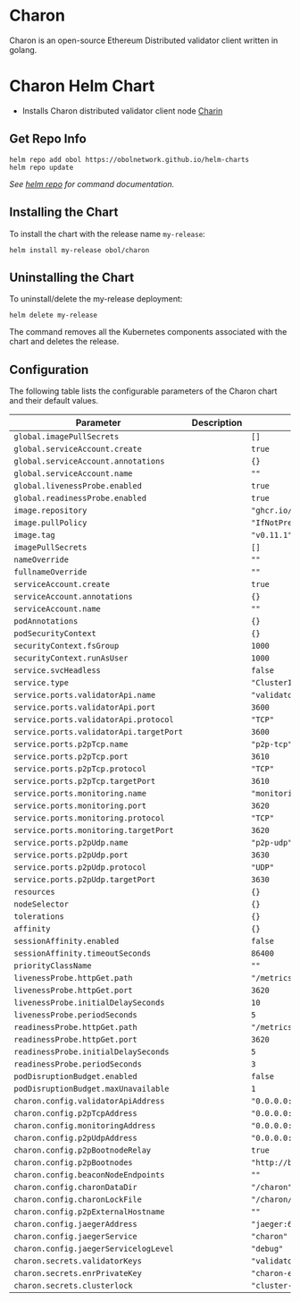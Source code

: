 
Charon
===========

Charon is an open-source Ethereum Distributed validator client written in golang.

# Charon Helm Chart

* Installs Charon distributed validator client node [Charin](https://github.com/ObolNetwork/charon)

## Get Repo Info

```console
helm repo add obol https://obolnetwork.github.io/helm-charts
helm repo update
```

_See [helm repo](https://helm.sh/docs/helm/helm_repo/) for command documentation._

## Installing the Chart

To install the chart with the release name `my-release`:

```console
helm install my-release obol/charon
```

## Uninstalling the Chart

To uninstall/delete the my-release deployment:

```console
helm delete my-release
```

The command removes all the Kubernetes components associated with the chart and deletes the release.


## Configuration

The following table lists the configurable parameters of the Charon chart and their default values.

| Parameter                | Description             | Default        |
| ------------------------ | ----------------------- | -------------- |
| `global.imagePullSecrets` |  | `[]` |
| `global.serviceAccount.create` |  | `true` |
| `global.serviceAccount.annotations` |  | `{}` |
| `global.serviceAccount.name` |  | `""` |
| `global.livenessProbe.enabled` |  | `true` |
| `global.readinessProbe.enabled` |  | `true` |
| `image.repository` |  | `"ghcr.io/obolnetwork/charon"` |
| `image.pullPolicy` |  | `"IfNotPresent"` |
| `image.tag` |  | `"v0.11.1"` |
| `imagePullSecrets` |  | `[]` |
| `nameOverride` |  | `""` |
| `fullnameOverride` |  | `""` |
| `serviceAccount.create` |  | `true` |
| `serviceAccount.annotations` |  | `{}` |
| `serviceAccount.name` |  | `""` |
| `podAnnotations` |  | `{}` |
| `podSecurityContext` |  | `{}` |
| `securityContext.fsGroup` |  | `1000` |
| `securityContext.runAsUser` |  | `1000` |
| `service.svcHeadless` |  | `false` |
| `service.type` |  | `"ClusterIP"` |
| `service.ports.validatorApi.name` |  | `"validator-api"` |
| `service.ports.validatorApi.port` |  | `3600` |
| `service.ports.validatorApi.protocol` |  | `"TCP"` |
| `service.ports.validatorApi.targetPort` |  | `3600` |
| `service.ports.p2pTcp.name` |  | `"p2p-tcp"` |
| `service.ports.p2pTcp.port` |  | `3610` |
| `service.ports.p2pTcp.protocol` |  | `"TCP"` |
| `service.ports.p2pTcp.targetPort` |  | `3610` |
| `service.ports.monitoring.name` |  | `"monitoring"` |
| `service.ports.monitoring.port` |  | `3620` |
| `service.ports.monitoring.protocol` |  | `"TCP"` |
| `service.ports.monitoring.targetPort` |  | `3620` |
| `service.ports.p2pUdp.name` |  | `"p2p-udp"` |
| `service.ports.p2pUdp.port` |  | `3630` |
| `service.ports.p2pUdp.protocol` |  | `"UDP"` |
| `service.ports.p2pUdp.targetPort` |  | `3630` |
| `resources` |  | `{}` |
| `nodeSelector` |  | `{}` |
| `tolerations` |  | `{}` |
| `affinity` |  | `{}` |
| `sessionAffinity.enabled` |  | `false` |
| `sessionAffinity.timeoutSeconds` |  | `86400` |
| `priorityClassName` |  | `""` |
| `livenessProbe.httpGet.path` |  | `"/metrics"` |
| `livenessProbe.httpGet.port` |  | `3620` |
| `livenessProbe.initialDelaySeconds` |  | `10` |
| `livenessProbe.periodSeconds` |  | `5` |
| `readinessProbe.httpGet.path` |  | `"/metrics"` |
| `readinessProbe.httpGet.port` |  | `3620` |
| `readinessProbe.initialDelaySeconds` |  | `5` |
| `readinessProbe.periodSeconds` |  | `3` |
| `podDisruptionBudget.enabled` |  | `false` |
| `podDisruptionBudget.maxUnavailable` |  | `1` |
| `charon.config.validatorApiAddress` |  | `"0.0.0.0:3600"` |
| `charon.config.p2pTcpAddress` |  | `"0.0.0.0:3610"` |
| `charon.config.monitoringAddress` |  | `"0.0.0.0:3620"` |
| `charon.config.p2pUdpAddress` |  | `"0.0.0.0:3630"` |
| `charon.config.p2pBootnodeRelay` |  | `true` |
| `charon.config.p2pBootnodes` |  | `"http://bootnode.lb.gcp.obol.tech:3640/enr"` |
| `charon.config.beaconNodeEndpoints` |  | `""` |
| `charon.config.charonDataDir` |  | `"/charon"` |
| `charon.config.charonLockFile` |  | `"/charon/cluster-lock.json"` |
| `charon.config.p2pExternalHostname` |  | `""` |
| `charon.config.jaegerAddress` |  | `"jaeger:6831"` |
| `charon.config.jaegerService` |  | `"charon"` |
| `charon.config.jaegerServicelogLevel` |  | `"debug"` |
| `charon.secrets.validatorKeys` |  | `"validator-keys"` |
| `charon.secrets.enrPrivateKey` |  | `"charon-enr-private-key"` |
| `charon.secrets.clusterlock` |  | `"cluster-lock"` |

